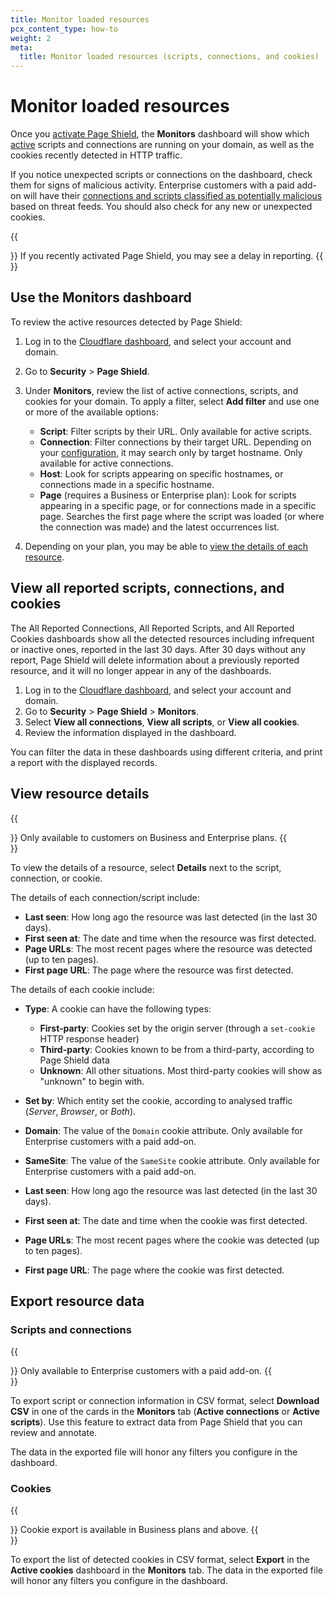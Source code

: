 ```yaml
---
title: Monitor loaded resources
pcx_content_type: how-to
weight: 2
meta:
  title: Monitor loaded resources (scripts, connections, and cookies)
---
```


# Monitor loaded resources

Once you [activate Page Shield](/page-shield/get-started/), the **Monitors** dashboard will show which [active](/page-shield/reference/script-statuses/) scripts and connections are running on your domain, as well as the cookies recently detected in HTTP traffic.

If you notice unexpected scripts or connections on the dashboard, check them for signs of malicious activity. Enterprise customers with a paid add-on will have their [connections and scripts classified as potentially malicious](/page-shield/how-it-works/malicious-script-detection/) based on threat feeds. You should also check for any new or unexpected cookies.

{{<Aside type="note">}}
If you recently activated Page Shield, you may see a delay in reporting.
{{</Aside>}}

## Use the Monitors dashboard

To review the active resources detected by Page Shield:

1.  Log in to the [Cloudflare dashboard](https://dash.cloudflare.com/), and select your account and domain.
2.  Go to **Security** > **Page Shield**.
3.  Under **Monitors**, review the list of active connections, scripts, and cookies for your domain. To apply a filter, select **Add filter** and use one or more of the available options:

    - **Script**: Filter scripts by their URL. Only available for active scripts.
    - **Connection**: Filter connections by their target URL. Depending on your [configuration](/page-shield/reference/settings/#connection-target-details), it may search only by target hostname. Only available for active connections.
    - **Host**: Look for scripts appearing on specific hostnames, or connections made in a specific hostname.
    - **Page** (requires a Business or Enterprise plan): Look for scripts appearing in a specific page, or for connections made in a specific page. Searches the first page where the script was loaded (or where the connection was made) and the latest occurrences list.

5. Depending on your plan, you may be able to [view the details of each resource](#view-resource-details).

## View all reported scripts, connections, and cookies

The All Reported Connections, All Reported Scripts, and All Reported Cookies dashboards show all the detected resources including infrequent or inactive ones, reported in the last 30 days. After 30 days without any report, Page Shield will delete information about a previously reported resource, and it will no longer appear in any of the dashboards.

1. Log in to the [Cloudflare dashboard](https://dash.cloudflare.com/), and select your account and domain.
2. Go to **Security** > **Page Shield** > **Monitors**.
3. Select **View all connections**, **View all scripts**, or **View all cookies**.
4. Review the information displayed in the dashboard.

You can filter the data in these dashboards using different criteria, and print a report with the displayed records.

## View resource details

{{<Aside type="note">}}
Only available to customers on Business and Enterprise plans.
{{</Aside>}}

To view the details of a resource, select **Details** next to the script, connection, or cookie.

The details of each connection/script include:

- **Last seen**: How long ago the resource was last detected (in the last 30 days).
- **First seen at**: The date and time when the resource was first detected.
- **Page URLs**: The most recent pages where the resource was detected (up to ten pages).
- **First page URL**: The page where the resource was first detected.

The details of each cookie include:

- **Type**: A cookie can have the following types:

    - **First-party**: Cookies set by the origin server (through a `set-cookie` HTTP response header)
    - **Third-party**: Cookies known to be from a third-party, according to Page Shield data
    - **Unknown**: All other situations. Most third-party cookies will show as "unknown" to begin with.

- **Set by**: Which entity set the cookie, according to analysed traffic (_Server_, _Browser_, or _Both_).
- **Domain**: The value of the `Domain` cookie attribute. Only available for Enterprise customers with a paid add-on.
- **SameSite**: The value of the `SameSite` cookie attribute. Only available for Enterprise customers with a paid add-on.
- **Last seen**: How long ago the resource was last detected (in the last 30 days).
- **First seen at**: The date and time when the cookie was first detected.
- **Page URLs**: The most recent pages where the cookie was detected (up to ten pages).
- **First page URL**: The page where the cookie was first detected.

## Export resource data

### Scripts and connections

{{<Aside type="note">}}
Only available to Enterprise customers with a paid add-on.
{{</Aside>}}

To export script or connection information in CSV format, select **Download CSV** in one of the cards in the **Monitors** tab (**Active connections** or **Active scripts**). Use this feature to extract data from Page Shield that you can review and annotate.

The data in the exported file will honor any filters you configure in the dashboard.

### Cookies

{{<Aside type="note">}}
Cookie export is available in Business plans and above.
{{</Aside>}}

To export the list of detected cookies in CSV format, select **Export** in the **Active cookies** dashboard in the **Monitors** tab. The data in the exported file will honor any filters you configure in the dashboard.
